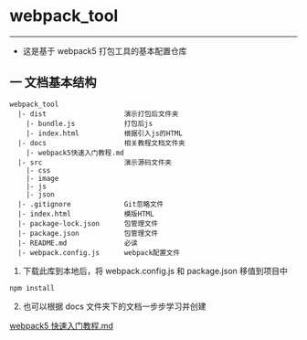 <!--
 * @Author: wangtao
 * @Date: 2022-09-22 22:40:46
 * @LastEditors: 汪滔
 * @LastEditTime: 2022-09-22 22:45:07
 * @Description: file content
-->

# webpack_tool

---

- 这是基于 webpack5 打包工具的基本配置仓库
  <br>

## 一 文档基本结构

```
webpack_tool
  |- dist                   演示打包后文件夹
    |- bundle.js            打包后js
    |- index.html           根据引入js的HTML
  |- docs                   相关教程文档文件夹
    |- webpack5快速入门教程.md
  |- src                    演示源码文件夹
    |- css
    |- image
    |- js
    |- json
  |- .gitignore             Git忽略文件
  |- index.html             模版HTML
  |- package-lock.json      包管理文件
  |- package.json           包管理文件
  |- README.md              必读
  |- webpack.config.js      webpack配置文件

```

1. 下载此库到本地后，将 webpack.config.js 和 package.json 移值到项目中

```
npm install
```

2. 也可以根据 docs 文件夹下的文档一步步学习并创建

[webpack5 快速入门教程.md](./docs/webpack.md)<br/>
